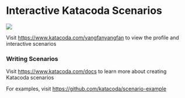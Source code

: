 # Interactive Katacoda Scenarios

[![](http://shields.katacoda.com/katacoda/yangfanyangfan/count.svg)](https://www.katacoda.com/yangfanyangfan "Get your profile on Katacoda.com")

Visit https://www.katacoda.com/yangfanyangfan to view the profile and interactive scenarios

### Writing Scenarios
Visit https://www.katacoda.com/docs to learn more about creating Katacoda scenarios

For examples, visit https://github.com/katacoda/scenario-example
